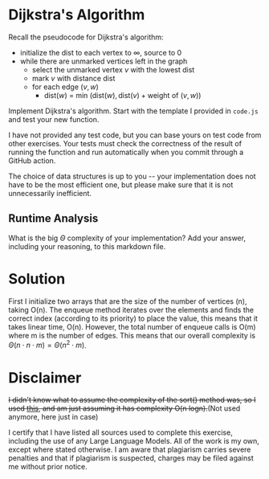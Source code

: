 # Dijkstra's Algorithm

Recall the pseudocode for Dijkstra's algorithm:
- initialize the dist to each vertex to $\infty$, source to 0
- while there are unmarked vertices left in the graph
    - select the unmarked vertex $v$ with the lowest dist
    - mark $v$ with distance dist
    - for each edge $(v,w)$
        - dist($w$) = min $\left(\textrm{dist}(w), \textrm{dist}(v) + \textrm{weight of }(v, w)\right)$

Implement Dijkstra's algorithm. Start with the template I provided in `code.js`
and test your new function.

I have not provided any test code, but you can base yours on test code from
other exercises. Your tests must check the correctness of the result of running
the function and run automatically when you commit through a GitHub action.

The choice of data structures is up to you -- your implementation does not have
to be the most efficient one, but please make sure that it is not unnecessarily
inefficient.

## Runtime Analysis

What is the big $\Theta$ complexity of your implementation? Add your
answer, including your reasoning, to this markdown file.

# Solution

First I initialize two arrays that are the size of the number of vertices (n), taking O(n). The enqueue method iterates over the elements and finds the correct index (according to its priority) to place the value, this means that it takes linear time, O(n). However, the total number of enqueue calls is O(m) where m is the number of edges. This means that our overall complexity is $\Theta(n \cdot n \cdot m) = \Theta(n^2 \cdot m)$.
# Disclaimer

~~I didn't know what to assume the complexity of the sort() method was, so I used [this](https://stackoverflow.com/questions/57763205/what-is-array-prototype-sort-time-complexity), and am just assuming it has complexity O(n logn).~~(Not used anymore, here just in case)

I certify that I have listed all sources used to complete this exercise, including the use of any Large Language Models. All of the work is my own, except where stated otherwise. I am aware that plagiarism carries severe penalties and that if plagiarism is suspected, charges may be filed against me without prior notice.
